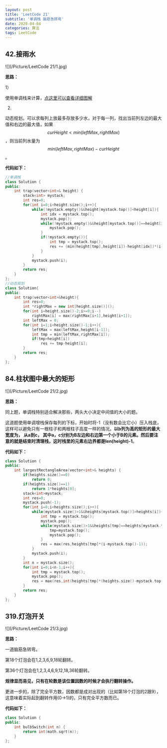 ```yaml
---
layout: post
title: 'LeetCode 21'
subtitle: '单调栈 脑筋急转弯'
date: 2020-04-04
categories: 算法
tags: LeetCode
---
```


## 42.接雨水

![](/Picture/LeetCode 21/1.jpg)

**思路：**

1）

使用单调栈来计算，[点这里可以查看详细图解](https://leetcode-cn.com/problems/trapping-rain-water/solution/dan-diao-zhan-jie-jue-jie-yu-shui-wen-ti-by-sweeti/)

2)

动态规划。可以求每列上放最多存放多少水，对于每一列，找出当前列左边的最大值和右边的最大值，如果 $$curHeight < min(leftMax, rightMax)$$，则当前列水量为$$min(leftMax, rightMax) - curHeight$$。

**代码如下：**

```cpp
//单调栈
class Solution {
public:
    int trap(vector<int>& height) {
        stack<int> mystack;
        int res=0;
        for(int i=0;i<height.size();i++){
        	while(!mystack.empty()&&height[mystack.top()]<height[i]){
        		int idx = mystack.top();
        		mystack.pop();
        		while(!mystack.empty()&&height[mystack.top()]==height[idx]){
        			mystack.pop();
        		}
        		if(!mystack.empty()){
        			int tmp = mystack.top();
        			res += (min(height[tmp],height[i])-height[idx])*(i-tmp-1);
        		}
        	}
            mystack.push(i);
        }
        return res;
    }
};
//动态规划
class Solution{
public:
	int trap(vector<int>&height){
		int res=0;
		int *rightMax = new int[height.size()]();
		for(int i=height.size()-2;i>=0;i--)
			rightMax[i] = max(rightMax[i+1],height[i+1]);
		int leftMax = 0;
		for(int i=1;i<height.size()-1;i++){
			leftMax = max(leftMax,height[i-1]);
			int tmp = min(leftMax,rightMax[i]);
			if(tmp>height[i])
				res += tmp-height[i];
		}
		return res;
	}
};
```

## 84.柱状图中最大的矩形

![](/Picture/LeetCode 21/2.jpg)

**思路：**

同上题，单调栈特别适合解决那些，两头大小决定中间值的大小的题。

​	这道题使用单调增栈保存每列的下标，开始时将-1（没有数会比它小）压入栈底，这样可以避免只有一根柱子和两根柱子高度一样的情况。**以b列为高的矩形的最大宽度为， 从a到c， 其中a，c分别为B左边和右边第一个小于B的元素。**然后要注意的就是结束时清理栈，这时栈里的元素右边界都是**len(height)-1**。

**代码如下：**

```cpp
class Solution {
public:
    int largestRectangleArea(vector<int>& heights) {
    	if(heights.size()==0)
    		return 0;
    	if(heights.size()==1)
    		return 1*heights[0];
        stack<int>mystack;
        int res=0;
        mystack.push(-1);
        for(int i=0;i<heights.size();i++){
        	while(mystack.size()>1&&heights[mystack.top()]>heights[i]){
        		int tmp = mystack.top();
        		mystack.pop();
        		while(mystack.size()>1&&heights[tmp]==heights[mystack.top()]){
        			tmp=mystack.top();
        			mystack.pop();
        		}
        		res = max(res,heights[tmp]*(i-mystack.top()-1));
        	}
        	mystack.push(i);
        }
        int n = mystack.size();
        for(int i=0;i<n-1;i++){
        	int tmp = mystack.top();
        	mystack.pop();
        	res = max(res,int(heights[tmp]*(heights.size()-mystack.top()-1)));
        }
        return res;
    }
};
```

## 319.灯泡开关

![](/Picture/LeetCode 21/3.jpg)

**思路：**

一道脑筋急转弯。

第18个灯泡会在1,2,3,6,9,18轮翻转。

第36个灯泡会在1,2,3,4,6,9,12,18,36轮翻转。

**规律显而易见，只有在轮数是该位置因数的时候才会执行翻转操作。**

更进一步的，除了完全平方数，因数都是成对出现的（比如第18个灯泡的2跟9），这意味着实际起到翻转作用(0->1)的，只有完全平方数而已。

**代码如下：**

```cpp
class Solution {
public:
    int bulbSwitch(int n) {
    	return int(math.sqrt(n));
    }	
};
```

